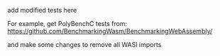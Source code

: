 add modified tests here

For example, get PolyBenchC tests from:
https://github.com/BenchmarkingWasm/BenchmarkingWebAssembly/

and make some changes to remove all WASI imports